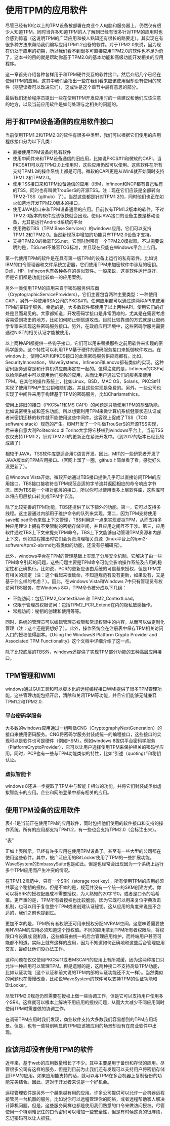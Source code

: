 # 使用TPM的应用软件
尽管已经有10亿以上的TPM设备被部署在商业个人电脑和服务器上，仍然仅有很少人知道TPM。同时当许多知道TPM的人了解到已经有很多针对TPM的应用时也会感到惊喜（这说明TPM的广泛应用和被人熟知还有很长的路要走）。其实现在有很多种方法来帮助我们编写应用TPM1.2设备的软件。对于TPM2.0来说，因为现在仍处于应用的初期，所以我们看不到很多可直接应用TPM2.0的软件也不足为奇了。这本书的目的就是帮助你基于TPM2.0的基本功能和高级功能开发相关的应用程序。

这一章首先介绍各种各样用于和TPM硬件交互的软件接口。然后介绍几个已经在使用TPM的应用。这其中我们会指出一些在我们看来应该使用但却没有使用的软件（期望读者可以改进它们），这或许是这个章节中最有意思的部分。

最后我们还给程序员提出一些在使用TPM开发应用时的一些建议和他们应该注意的地方，以及当前应用软件是如何处理与之相关的问题的。

## 用于和TPM设备通信的应用软件接口
当前使用TPM1.2和TPM2.0的软件有很多中类型，我们可以根据它们使用的应用程序接口分为以下几类：
* 直接使用TPM设备的私有软件
* 使用中间件来和TPM设备通信的旧应用，比如说PKCS#11和微软的CAPI。当PKCS#11可以在TPM2.0上使用时，这些应用仍然可以使用。这些软件在所有支持TPM1.2的操作系统上都是可用。微软的CAPI更是从Win8就开始同时支持TPM1.2和TPM2.0。
* 使用TSS接口来和TPM设备通信的应用（IBM，Infineon和NCP都有自己私有的TSS，同时也有叫做TrouSerS的开源TSS。注：现在它们应该是全部转向TPM2-TSS（github）了）。当然这些都是针对TPM1.2的，同时他们也正在如火如荼地开发TPM2.0版本的接口。
* 使用JAVA接口来和TPM设备通信的应用。目前仅有TPM1.2版本的软件，不过TPM2.0版本的软件应该很快就会出现。使用JAVA接口的设备主要是移动设备，尤其是运行Android系统的平台
* 使用微软TBS（TPM Base Services）的windows应用。它们可以支持TPM1.2和TPM2.0。当然新规范中增加的功能只有TPM2.0设备才支持。
* 支持TPM2.0的微软TSS.net，它同时附带有一个TPM2.0模拟器。不过需要说明的是，TSS.net不兼容TCG标准，并且现在只能在Windows平台上应用。

第一代使用TPM的软件是在具有第一版TPM的设备上运行的私有软件。比如说IBM的口令管理器和文件系统加密器，它们使用TPM来加密软件中涉及的密钥。Dell，HP，Infineon也有各种各样的类似软件。一般来说，这类软件运行良好，但是它们都是功能比较单一的应用案例。

另外一类使用TPM的应用来自于密码服务供应商（CryptographicServiceProviders）。它们主要包含两种主要类型：一种使用CAPI，另外一种使用RSA公司的PKCS#11。任何应用都可以通过这两种API来使用TPM的密码学服务。幸运的是，大多数软件都使用了以上两种API，使用它们的好处是显而易见的。大家都知道，开发密码学接口是非常困难的，尤其是在需要考虑容易受到攻击的地方，比如如何防止侧信道攻击。目前比较靠谱的方式就是让密码学专家来实现这些密码服务接口。另外，在政府应用环境中，这些密码学服务需要通过NIST的相关认证才能被使用。

以上两种API都提供一些钩子接口，它们可以用来替换那些之前用软件来实现的密码学服务。这个特性可以利用TPM基于硬件的密码服务接口来抵御软件攻击。在window上，使用CAPI和PKCS接口的此类密码服务供应商都有。比如，SecurityInnovation，WaveSystems，Infineon和Lenovo都有类似的实现。这种密码服务通常是和计算机供应商绑定在一起的。值得注意的是，Infineon的CSP可以检测系统中可以使用他们服务的应用，从而让用户通过它们的服务来使用TPM。在其他的操作系统上，比如Linux，BSD，MAC OS，Solaris，PKCS#11实现了使用TPM产生公钥和随机数。并且这些实现是免费的。另外，一些公司也实现了中间件来用于构建基于TPM的密码服务，比如Charismathics。

使用上述旧的接口（PKCS#11和MS CAPI）的问题是只能使用TPM的基础功能，比如说密钥生成和签名功能。所以想要利用TPM来做计算机系统健康状态认证或者米密钥迁移的软件就不能使用这些中间件。这客观上促成了TSS（TCG software stack）规范的产生。IBM开发了一个叫做TrouSerS的开源TSS实现，后来来自意大利Politecnico di Torino大学将它移植到windows平台上。当前TSS仅仅支持TPM1.2，针对TPM2.0的更新正在紧张开发中。（到2017的版本已经比较成熟了）

相较于JAVA，TSS软件库更适合用C语言开发。因此，MIT的一些研究者开发了JAVA版本的TPM应用接口。（官网上溜了一圈，github上简单看了看，感觉好久没更新了）。

自Windows Vista开始，微软开始通过TBS接口提供几乎可以直接访问TPM的应用接口。TBS接口接收符合TPM规范合适的字节流并返回相应的命令响应字节流。因为TBS是一个相对底层的接口，所以你可以使用很多上层软件库，这些库可以将应用层接口转变成TPM字节流。

除了比较完善的TPM功能，TBS还提供了以下额外的功能。第一，它可以支持多线程。这主要通过内部用于维护命令的队列来实现。第二，因为TPM支持使用save和load命令来做上下文管理，TBS利用这一点来实现虚拟TPM，从而支持多种应用理论上拥有不受限制的密钥存储空间，并且应用之间互不干涉。第三，应用软件通过TBS上下文来提交TPM命令，TBS上下文能够自动管理TPM资源和内部上下文，例如进程推出时它们会负责清理相关资源（linux平台上的tpm2-software/tpm2-abrmd也有类似的功能，还没有仔细研究）。

此外，windows平台在TPM的管理基础上实现了分层安全机制。它解决了由一些TPM命令引起的问题，这些问题主要是TPM命令可能会影响操作系统及应用的稳定性和正确执行。比如说，PCR的更新应该由系统的可信基来授权，但是TPM并有相关的规定（注：这个看起来很致命，不知道规范有没有更新，如果没有，又是基于什么样的考虑？）。因此，在windows Vista和Windows 7中只有管理员有权访问TBS服务。在Windows 8中，TPM命令被分成以下几组：
* 不能访问：包括TPM2_ContextSave 和 TPM2_ContextLoad。
* 仅限于管理员权限访问：包括TPM2_PCR_Extend在内的隐私敏感操作。
* 常规访问：秘钥的创建和使用等等。

同时，系统的管理员可以编辑管理员权限和常规权限中的内容，从而可以做定制化管理（注：这个还是要想好了）。此外，操作系统会在注册表中保存TPM相关访问入口的授权值得副本。《Using the Windows8 Platform Crypto Provider and Associated TPM Functionality》这个文档中详细介绍了这一点。

除了比较底层的TBS外，windows还提供了实现TPM部分功能的五种高层应用接口。

## TPM管理和WMI
windows通过GUI工具和可以脚本化的远程编程接口WMI提供了很多TPM管理功能。这些管理功能包括开启，清除和关闭TPM等功能，并且它们能够无缝兼容TPM1.2和TPM2.0.

### 平台密码学服务
大多数的windows应用通过一组叫做CNG（CryptographyNextGeneration）的接口来使用密码服务。CNG将密码学服务封装成统一的编程接口，这些接口的实现可以是软件也可是硬件（例如HSM）。例如windows 8提供平台密码学服务（PlatformCryptoProvider），它可以让用户选择使用TPM来保护相关的密码学应用。同时，PCP也有一些与TPM功能类似的特性，比如“引述（quoting）”和秘钥认证。

### 虚拟智能卡
windows 8还进一步提取了TPM中与智能卡相似的功能，并将它们封装成类似虚拟智能卡的应用。企业和网络登录中都有相关的应用。

## 使用TPM设备的应用软件
表4-1是当前正在使用TPM的应用软件，同时包括他们使用的软件接口和支持的操作系统。所有的应用都支持TPM1.2，有一些也会支持TPM2.0（会标注出来）。

“表”

正如上表所示，已经有许多应用在使用TPM设备了。甚至有一些大型的公司都在使用这些软件。其中，被广泛应用的BitLocker使用了TPM的一些扩展功能。WaveSystem的EmbassySuite也是如此。但是也经常会出现因为一个系统上运行多个TPM应用而产生冲突的情况。

在TPM1.2规范中，只有一个SRK（storage root key），所有使用TPM的应用必须共享这个秘钥的授权。但是不幸的是，规范并没有一个统一的SKM创建方式。你可以将SRK的授权配置成不需要授权，为人熟知的20字节0，或者是口令的哈希值。更严重的是，TPM所有者授权也比较脆弱，因为它既可以用来复位字典攻击机制，也可以用于复位整个TPM或者创建认证秘钥。这从应用的角度来说是不合适的，我们之前也提到过。

更加不幸的是，TPM所有者权限还可用来授权分配NVRAM空间，这意味着需要使用NVRAM的应用必须知道这个授权值。不同的应用拿到TPM所有者权限后，将权限口令设置成
随机值，这些值将由统一的后台管理应用维护，而终端用户甚至可能都不知道。实际上就有这样的应用，因为不知道如何正确地和这些后台管理应用交互，最终让他们没办法工作。

这种问题在仅仅使用PKCS#11或者MSCAPI的应用上有所减缓，因为这两种接口只允许一种应用可以管理TPM。但是遗憾的是，这两种接口不支持高级TPM功能，比如认证功能（这个认证和前文说的TPM内部的认证功能还不太一样）。当然类似的问题也在慢慢改善，比如说WaveSystem的软件可以支持TPM的认证功能和BitLocker。

尽管TPM2.0规范仍然需要在授权上做一些协调工作，但是它可以支持用户使用多个SRK。这样就可以根本上解决不用应用的授权问题，从而大大减少不同应用同时使用TPM时需要做的协调工作。

在调研TPM应用时我们发现，商业软件支持大多数我们容易想到的TPM应用场景。但是，也有一些特别明显的TPM应该被应用的场景却没有在商业软件中出现。

## 应该用却没有使用TPM的软件
近年来，基于web的应用数量增长了不少。其中主要是用于备份和存储的应用。尽管很多公司有这样的服务，但是到目前为止我们还有发现可以支持用户将密钥存储到TPM的应用。如果应用能支持的话，就可以与TPM在多台机器上复制备份的功能完美结合。因此，这对于开发者来说是一个好机会。

远程管理软件是另外一个越来越有用的应用。许多公司提供可以允许一台机器远程接管另一台机器的服务。比如说你可以远程管理你的网络，或者远程帮助家人解决计算机问题。但是，这些服务同样也都是使用我们熟悉的口令来做访问授权。尽管使用一个特别难记住的口令密码可以增加一些安全性，但是有时候这真的很麻烦，忘记密码可以让人抓狂。





















